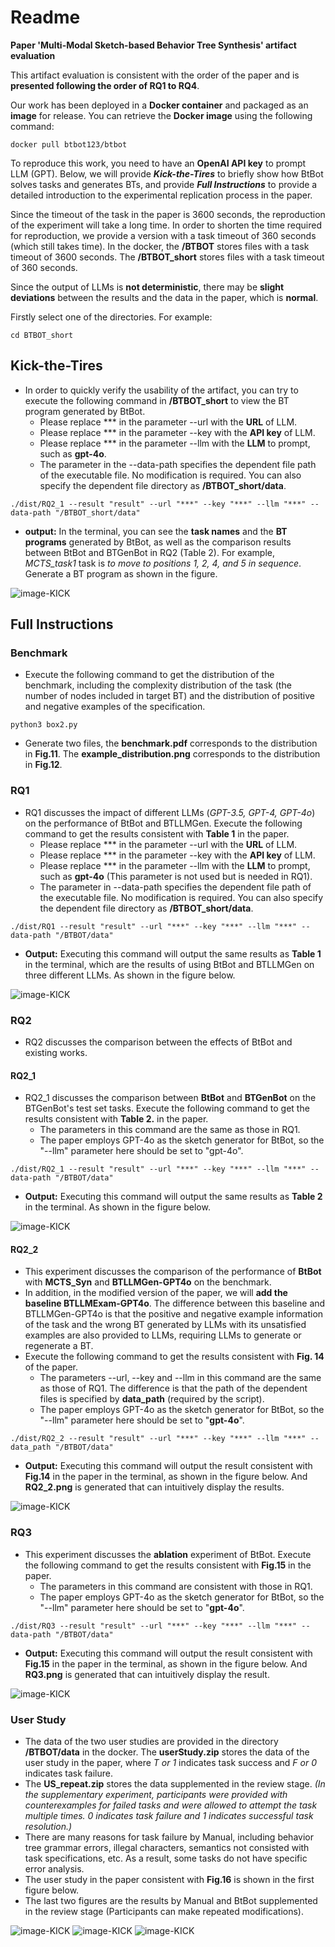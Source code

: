 # Readme

**Paper 'Multi-Modal Sketch-based Behavior Tree Synthesis' artifact evaluation**

This artifact evaluation is consistent with the order of the paper and is **presented following the order of RQ1 to RQ4**.

Our work has been deployed in a **Docker container** and packaged as an **image** for release. You can retrieve the **Docker image** using the following command:

```
docker pull btbot123/btbot
```

To reproduce this work, you need to have an **OpenAI API key** to prompt LLM (GPT). Below, we will provide ***Kick-the-Tires*** to briefly show how BtBot solves tasks and generates BTs, and provide ***Full Instructions*** to provide a detailed introduction to the experimental replication process in the paper.

Since the timeout of the task in the paper is 3600 seconds, the reproduction of the experiment will take a long time. In order to shorten the time required for reproduction, we provide a version with a task timeout of 360 seconds (which still takes time). In the docker, the **/BTBOT** stores files with a task timeout of 3600 seconds. The **/BTBOT_short** stores files with a task timeout of 360 seconds.

Since the output of LLMs is **not deterministic**, there may be **slight deviations** between the results and the data in the paper, which is **normal**.

Firstly select one of the directories. For example:

```
cd BTBOT_short
```



## Kick-the-Tires



- In order to quickly verify the usability of the artifact, you can try to execute the following command in **/BTBOT_short** to view the BT program generated by BtBot.
  - Please replace \*\*\* in the parameter --url with the **URL** of LLM.
  - Please replace \*\*\* in the parameter --key with the **API key** of LLM.
  - Please replace \*\*\* in the parameter --llm with the **LLM** to prompt, such as **gpt-4o**.
  - The parameter in the --data-path specifies the dependent file path of the executable file. No modification is required. You can also specify the dependent file directory as **/BTBOT_short/data**.

```
./dist/RQ2_1 --result "result" --url "***" --key "***" --llm "***" --data-path "/BTBOT_short/data"
```

- **output:** In the terminal, you can see the **task names** and the **BT programs** generated by BtBot, as well as the comparison results between BtBot and BTGenBot in RQ2 (Table 2). For example, *MCTS_task1* task is *to move to positions 1, 2, 4, and 5 in sequence*. Generate a BT program as shown in the figure.

![image-KICK](https://github.com/BTBOT-src/BTBOT/blob/main/KICK.png)







## Full Instructions


### Benchmark

- Execute the following command to get the distribution of the benchmark, including the complexity distribution of the task (the number of nodes included in target BT) and the distribution of positive and negative examples of the specification.

```
python3 box2.py
```

- Generate two files, the **benchmark.pdf** corresponds to the distribution in **Fig.11**. The **example_distribution.png** corresponds to the distribution in **Fig.12**.






### RQ1

- RQ1 discusses the impact of different LLMs (*GPT-3.5, GPT-4, GPT-4o*) on the performance of BtBot and BTLLMGen. Execute the following command to get the results consistent with **Table 1** in the paper.
  - Please replace \*\*\* in the parameter --url with the **URL** of LLM.
  - Please replace \*\*\* in the parameter --key with the **API key** of LLM.
  - Please replace \*\*\* in the parameter --llm with the **LLM** to prompt, such as **gpt-4o** (This parameter is not used but is needed in RQ1).
  - The parameter in --data-path specifies the dependent file path of the executable file. No modification is required. You can also specify the dependent file directory as **/BTBOT_short/data**.

```
./dist/RQ1 --result "result" --url "***" --key "***" --llm "***" --data-path "/BTBOT/data"
```

- **Output:** Executing this command will output the same results as **Table 1** in the terminal, which are the results of using BtBot and BTLLMGen on three different LLMs. As shown in the figure below.

![image-KICK](https://github.com/BTBOT-src/BTBOT/blob/main/RQ1.png)




### RQ2

- RQ2 discusses the comparison between the effects of BtBot and existing works.



#### RQ2_1

- RQ2_1 discusses the comparison between **BtBot** and **BTGenBot** on the BTGenBot's test set tasks. Execute the following command to get the results consistent with **Table 2.** in the paper.
  - The parameters in this command are the same as those in RQ1.
  -  The paper employs GPT-4o as the sketch generator for BtBot, so the "--llm" parameter here should be set to "gpt-4o".

```
./dist/RQ2_1 --result "result" --url "***" --key "***" --llm "***" --data-path "/BTBOT/data"
```

- **Output:** Executing this command will output the same results as **Table 2** in the terminal. As shown in the figure below.

![image-KICK](https://github.com/BTBOT-src/BTBOT/blob/main/RQ2_1.png)




#### RQ2_2

- This experiment discusses the comparison of the performance of **BtBot** with **MCTS_Syn** and **BTLLMGen-GPT4o** on the benchmark. 
- In addition, in the modified version of the paper, we will **add the baseline BTLLMExam-GPT4o**. The difference between this baseline and BTLLMGen-GPT4o is that the positive and negative example information of the task and the wrong BT generated by LLMs with its unsatisfied examples are also provided to LLMs, requiring LLMs to generate or regenerate a BT.
- Execute the following command to get the results consistent with **Fig. 14** of the paper.
  - The parameters --url, --key and --llm in this command are the same as those of RQ1. The difference is that the path of the dependent files is specified by **data_path** (required by the script).
  - The paper employs GPT-4o as the sketch generator for BtBot, so the "--llm" parameter here should be set to "**gpt-4o**".

```
./dist/RQ2_2 --result "result" --url "***" --key "***" --llm "***" --data_path "/BTBOT/data"
```

- **Output:** Executing this command will output the result consistent with **Fig.14** in the paper in the terminal, as shown in the figure below. And **RQ2_2.png** is generated that can intuitively display the results.

![image-KICK](https://github.com/BTBOT-src/BTBOT/blob/main/RQ2_2.png)










### RQ3

- This experiment discusses the **ablation** experiment of BtBot. Execute the following command to get the results consistent with **Fig.15** in the paper.
  - The parameters in this command are consistent with those in RQ1.
  - The paper employs GPT-4o as the sketch generator for BtBot, so the "--llm" parameter here should be set to "**gpt-4o**".

```
./dist/RQ3 --result "result" --url "***" --key "***" --llm "***" --data-path "/BTBOT/data"
```

- **Output:** Executing this command will output the result consistent with **Fig.15** in the paper in the terminal, as shown in the figure below. And **RQ3.png** is generated that can intuitively display the result.

![image-KICK](https://github.com/BTBOT-src/BTBOT/blob/main/RQ3.png)








### User Study

- The data of the two user studies are provided in the directory **/BTBOT/data** in the docker. The **userStudy.zip** stores the data of the user study in the paper, where *T or 1* indicates task success and *F or 0* indicates task failure.
- The **US_repeat.zip** stores the data supplemented in the review stage. *(In the supplementary experiment, participants were provided with counterexamples for failed tasks and were allowed to attempt the task multiple times. 0 indicates task failure and 1 indicates successful task resolution.)*
-  There are many reasons for task failure by Manual, including behavior tree grammar errors, illegal characters, semantics not consisted with task specifications, etc. As a result, some tasks do not have specific error analysis.
  - The user study in the paper consistent with **Fig.16** is shown in the first figure below. 
  - The last two figures are the results by Manual and BtBot supplemented in the review stage (Participants can make repeated modifications).
    
![image-KICK](https://github.com/BTBOT-src/BTBOT/blob/main/US1.png)
![image-KICK](https://github.com/BTBOT-src/BTBOT/blob/main/US2.png)
![image-KICK](https://github.com/BTBOT-src/BTBOT/blob/main/US3.png)






